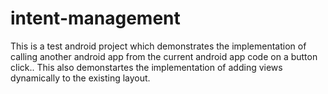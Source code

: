 # intent-management

This is a test android project which demonstrates the implementation of calling another android app from the current android app code on a button click..
This also demonstartes the implementation of adding views dynamically to the existing layout.
